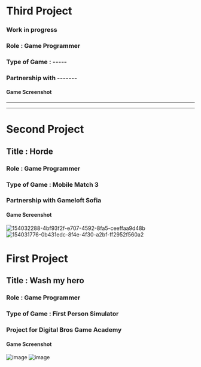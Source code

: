 # Third Project
### Work in progress
### Role : Game Programmer
### Type of Game : -----
### Partnership with -------
#### Game Screenshot
------
-----

# Second Project
## Title : Horde
### Role : Game Programmer
### Type of Game : Mobile Match 3
### Partnership with Gameloft Sofia
#### Game Screenshot 
![154032288-4bf93f2f-e707-4592-8fa5-ceeffaa9d48b](https://user-images.githubusercontent.com/90765299/178112689-7f6d554f-d397-4b85-a375-3c8ebfef18da.png)
![154031776-0b431edc-8f4e-4f30-a2bf-ff2952f560a2](https://user-images.githubusercontent.com/90765299/178112695-1969551f-60e6-4bda-86ed-5d98f040fc96.png)

# First Project
## Title : Wash my hero
### Role : Game Programmer
### Type of Game : First Person Simulator
### Project for Digital Bros Game Academy
#### Game Screenshot
![image](https://user-images.githubusercontent.com/90765299/178112837-24ef7a5b-863a-4409-b933-d8d1d488731a.png)
![image](https://user-images.githubusercontent.com/90765299/178112840-b094eea8-dea8-4676-89e5-0e9e3e87145d.png)
